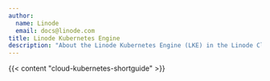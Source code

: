 ```yaml
---
author:
  name: Linode
  email: docs@linode.com
title: Linode Kubernetes Engine
description: "About the Linode Kubernetes Engine (LKE) in the Linode Cloud Manager."
---
```


{{< content "cloud-kubernetes-shortguide" >}}
